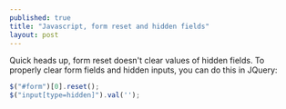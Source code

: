 ```yaml
---
published: true
title: "Javascript, form reset and hidden fields"
layout: post
---
```


Quick heads up, form reset doesn't clear values of hidden fields. To properly clear form fields and hidden inputs, you can do this in JQuery:

```js
$("#form")[0].reset();
$("input[type=hidden]").val('');
```